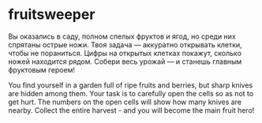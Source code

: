 # fruitsweeper

Вы оказались в саду, полном спелых фруктов и ягод, но среди них спрятаны острые ножи.
Твоя задача — аккуратно открывать клетки, чтобы не пораниться. Цифры на открытых клетках покажут, сколько ножей находится рядом.
Собери весь урожай — и станешь главным фруктовым героем!

You find yourself in a garden full of ripe fruits and berries, but sharp knives are hidden among them.
Your task is to carefully open the cells so as not to get hurt. The numbers on the open cells will show how many knives are nearby.
Collect the entire harvest - and you will become the main fruit hero!
